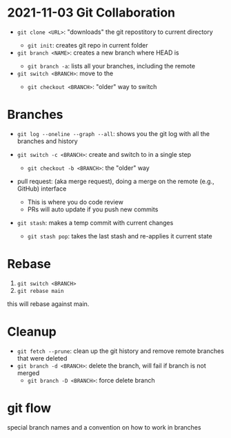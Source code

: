 # 2021-11-03 Git Collaboration

- `git clone <URL>`: "downloads" the git repostitory <URL> to current directory
    - `git init`: creates git repo in current folder
- `git branch <NAME>`: creates a new branch <NAME> where HEAD is
    - `git branch -a`: lists all your branches, including the remote
- `git switch <BRANCH>`: move to the <BRANCH>
    - `git checkout <BRANCH>`: "older" way to switch

# Branches

- `git log --oneline --graph --all`: shows you the git log with all the branches and history
- `git switch -c <BRANCH>`: create and switch to <BRANCH> in a single step
    - `git checkout -b <BRANCH>`: the "older" way
- pull request: (aka merge request), doing a merge on the remote (e.g., GitHub) interface
    - This is where you do code review
    - PRs will auto update if you push new commits

- `git stash`: makes a temp commit with current changes
    - `git stash pop`: takes the last stash and re-applies it current state

# Rebase

1. `git switch <BRANCH>`
2. `git rebase main`

this will rebase <BRANCH> against main.

# Cleanup

- `git fetch --prune`: clean up the git history and remove remote branches that were deleted
- `git branch -d <BRANCH>`: delete the branch, will fail if branch is not merged
    - `git branch -D <BRANCH>`: force delete branch

# git flow

special branch names and a convention on how to work in branches

